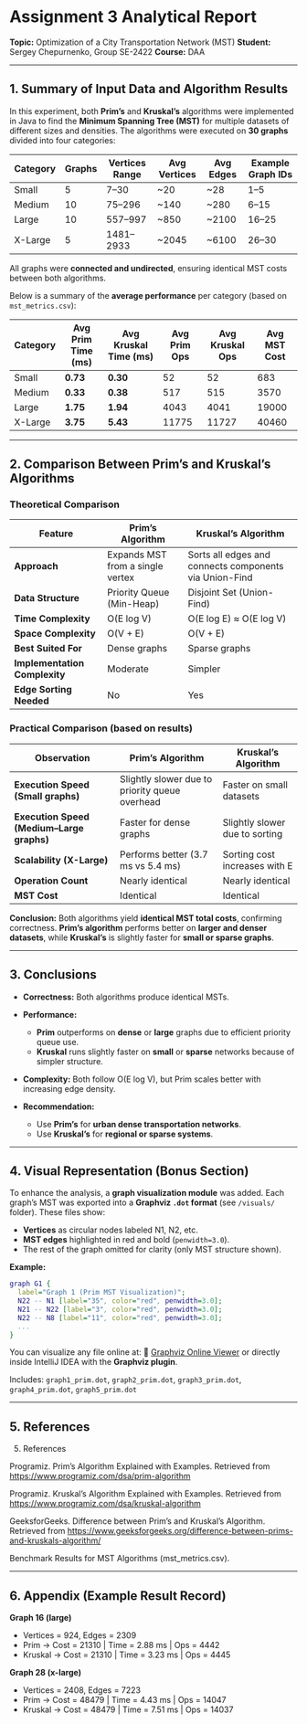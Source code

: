 # Assignment 3 Analytical Report

**Topic:** Optimization of a City Transportation Network (MST)
**Student:** Sergey Chepurnenko, Group SE-2422
**Course:** DAA

---

## **1. Summary of Input Data and Algorithm Results**

In this experiment, both **Prim’s** and **Kruskal’s** algorithms were implemented in Java to find the **Minimum Spanning Tree (MST)** for multiple datasets of different sizes and densities.
The algorithms were executed on **30 graphs** divided into four categories:

| Category | Graphs | Vertices Range | Avg Vertices | Avg Edges | Example Graph IDs |
| -------- | ------ | -------------- | ------------ | --------- | ----------------- |
| Small    | 5      | 7–30           | ~20          | ~28       | 1–5               |
| Medium   | 10     | 75–296         | ~140         | ~280      | 6–15              |
| Large    | 10     | 557–997        | ~850         | ~2100     | 16–25             |
| X-Large  | 5      | 1481–2933      | ~2045        | ~6100     | 26–30             |

All graphs were **connected and undirected**, ensuring identical MST costs between both algorithms.

Below is a summary of the **average performance** per category (based on `mst_metrics.csv`):

| Category | Avg Prim Time (ms) | Avg Kruskal Time (ms) | Avg Prim Ops | Avg Kruskal Ops | Avg MST Cost |
| -------- | ------------------ | --------------------- | ------------ | --------------- | ------------ |
| Small    | **0.73**           | **0.30**              | 52           | 52              | 683          |
| Medium   | **0.33**           | **0.38**              | 517          | 515             | 3570         |
| Large    | **1.75**           | **1.94**              | 4043         | 4041            | 19000        |
| X-Large  | **3.75**           | **5.43**              | 11775        | 11727           | 40460        |

---

## **2. Comparison Between Prim’s and Kruskal’s Algorithms**

### **Theoretical Comparison**

| Feature                       | **Prim’s Algorithm**             | **Kruskal’s Algorithm**                                |
| ----------------------------- | -------------------------------- | ------------------------------------------------------ |
| **Approach**                  | Expands MST from a single vertex | Sorts all edges and connects components via Union-Find |
| **Data Structure**            | Priority Queue (Min-Heap)        | Disjoint Set (Union-Find)                              |
| **Time Complexity**           | O(E log V)                       | O(E log E) ≈ O(E log V)                                |
| **Space Complexity**          | O(V + E)                         | O(V + E)                                               |
| **Best Suited For**           | Dense graphs                     | Sparse graphs                                          |
| **Implementation Complexity** | Moderate                         | Simpler                                                |
| **Edge Sorting Needed**       | No                               | Yes                                                    |

### **Practical Comparison (based on results)**

| Observation                               | Prim’s Algorithm                               | Kruskal’s Algorithm            |
| ----------------------------------------- | ---------------------------------------------- | ------------------------------ |
| **Execution Speed (Small graphs)**        | Slightly slower due to priority queue overhead | Faster on small datasets       |
| **Execution Speed (Medium–Large graphs)** | Faster for dense graphs                        | Slightly slower due to sorting |
| **Scalability (X-Large)**                 | Performs better (3.7 ms vs 5.4 ms)             | Sorting cost increases with E  |
| **Operation Count**                       | Nearly identical                               | Nearly identical               |
| **MST Cost**                              | Identical                                      | Identical                      |

**Conclusion:**
Both algorithms yield **identical MST total costs**, confirming correctness.
**Prim’s algorithm** performs better on **larger and denser datasets**,
while **Kruskal’s** is slightly faster for **small or sparse graphs**.

---

## **3. Conclusions**

* **Correctness:** Both algorithms produce identical MSTs.
* **Performance:**

  * **Prim** outperforms on **dense** or **large** graphs due to efficient priority queue use.
  * **Kruskal** runs slightly faster on **small** or **sparse** networks because of simpler structure.
* **Complexity:** Both follow O(E log V), but Prim scales better with increasing edge density.
* **Recommendation:**

  * Use **Prim’s** for **urban dense transportation networks**.
  * Use **Kruskal’s** for **regional or sparse systems**.

---

## **4. Visual Representation (Bonus Section)**

To enhance the analysis, a **graph visualization module** was added.
Each graph’s MST was exported into a **Graphviz `.dot` format** (see `/visuals/` folder).
These files show:

* **Vertices** as circular nodes labeled N1, N2, etc.
* **MST edges** highlighted in red and bold (`penwidth=3.0`).
* The rest of the graph omitted for clarity (only MST structure shown).

**Example:**

```dot
graph G1 {
  label="Graph 1 (Prim MST Visualization)";
  N22 -- N1 [label="35", color="red", penwidth=3.0];
  N21 -- N22 [label="3", color="red", penwidth=3.0];
  N22 -- N8 [label="11", color="red", penwidth=3.0];
  ...
}
```

You can visualize any file online at:
🔗 [Graphviz Online Viewer](https://dreampuf.github.io/GraphvizOnline/)
or directly inside IntelliJ IDEA with the **Graphviz plugin**.

Includes:
`graph1_prim.dot`, `graph2_prim.dot`, `graph3_prim.dot`, `graph4_prim.dot`, `graph5_prim.dot`

---

## **5. References**

5. References

Programiz. Prim’s Algorithm Explained with Examples. Retrieved from https://www.programiz.com/dsa/prim-algorithm

Programiz. Kruskal’s Algorithm Explained with Examples. Retrieved from https://www.programiz.com/dsa/kruskal-algorithm

GeeksforGeeks. Difference between Prim’s and Kruskal’s Algorithm. Retrieved from https://www.geeksforgeeks.org/difference-between-prims-and-kruskals-algorithm/

Benchmark Results for MST Algorithms (mst_metrics.csv). 

---

## **6. Appendix (Example Result Record)**

**Graph 16 (large)**

* Vertices = 924, Edges = 2309
* Prim → Cost = 21310 | Time = 2.88 ms | Ops = 4442
* Kruskal → Cost = 21310 | Time = 3.23 ms | Ops = 4445

**Graph 28 (x-large)**

* Vertices = 2408, Edges = 7223
* Prim → Cost = 48479 | Time = 4.43 ms | Ops = 14047
* Kruskal → Cost = 48479 | Time = 7.51 ms | Ops = 14037


